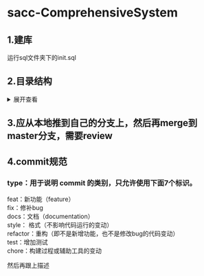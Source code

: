 # sacc-ComprehensiveSystem

## 1.建库
运行sql文件夹下的init.sql

## 2.目录结构
<details>
<summary>展开查看</summary>
<pre><code>.
├── sql
├── web
│   ├── common 公共组件
│   ├── admin 
│   │   ├── service 
│   │   ├── shiro 权限认证
│   │   ├── sys 用户相关
│   │   └── Utils 
│   │── config Java配置
│   │── modules 四个模块
│   │   ├── assignment 作业
│   │   ├── competition 比赛
│   │   ├── home 主页
│   │   └── management 管理
</code></pre>
</details>  

## 3.应从本地推到自己的分支上，然后再merge到master分支，需要review

## 4.commit规范  
### type：用于说明 commit 的类别，只允许使用下面7个标识。

feat：新功能（feature）  
fix：修补bug   
docs：文档（documentation）  
style： 格式（不影响代码运行的变动）  
refactor：重构（即不是新增功能，也不是修改bug的代码变动）  
test：增加测试  
chore：构建过程或辅助工具的变动  

然后再跟上描述